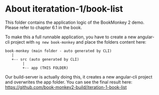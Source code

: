 # About iteratation-1/book-list

This folder contains the application logic of the BookMonkey 2 demo.
Please refer to chapter 6.1 in the book.

To make this a full runnable application,
you have to create a new angular-cli project with `ng new book-monkey`
and place the folders content here:

```
book-monkey (main folder - auto generated by CLI)
   |
   +-- src (auto generated by CLI)
        |
        +-- app (THIS FOLDER)
```

Our build-server is actually doing this, it creates a new angular-cli project and overwrites the app folder.
You can see the final result here:
https://github.com/book-monkey2-build/iteration-1-book-list
  
